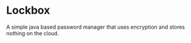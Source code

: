# Lockbox
A simple java based password manager that uses encryption and stores nothing on the cloud.
